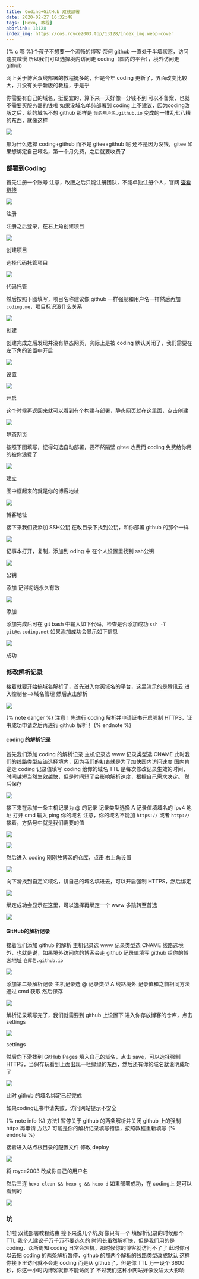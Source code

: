 ```yaml
---
title: Coding+GitHub 双线部署
date: 2020-02-27 16:32:48
tags: [Hexo, 教程]
abbrlink: 13128
index_img: https://cos.royce2003.top/13128/index_img.webp-cover
---
```


{% c 哪 %}个孩子不想要一个流畅的博客
奈何 github 一直处于半墙状态，访问速度贼慢
所以我们可以选择境内访问走 coding（国内的平台），境外访问走 github
<!--more-->
网上关于博客双线部署的教程挺多的，但是今年 coding 更新了，界面改变比较大，并没有关于新版的教程，于是乎


你需要有自己的域名，挺便宜的，算下来一天好像一分钱不到
可以不备案，也就不需要买服务器的钱啦
如果没域名单纯部署到 coding 上不建议，因为coding改版之后，给的域名不想 github 那样是
`你的用户名.github.io`
变成的一堆乱七八糟的东西，就像这样

![](https://cos.royce2003.top/13128/01.webp-default)

那为什么选择 coding+github 而不是 gitee+github 呢
还不是因为没钱，gitee 如果想绑定自己域名，第一个月免费，之后就要收费了

### 部署到Coding

首先注册一个账号
注意，改版之后只能注册团队，不能单独注册个人，官网 [查看链接](https://coding.net/)

![](https://cos.royce2003.top/13128/02.webp-default)

注册

注册之后登录，在右上角创建项目

![](https://cos.royce2003.top/13128/03.webp-default)

创建项目

选择代码托管项目

![](https://cos.royce2003.top/13128/04.webp-default)

代码托管

然后按照下图填写，项目名称建议像 github 一样强制和用户名一样然后再加 `coding.me`，项目标识没什么关系

![](https://cos.royce2003.top/13128/05.webp-default)

创建

创建完成之后发现并没有静态网页，实际上是被 coding 默认关闭了，我们需要在左下角的设置中开启

![](https://cos.royce2003.top/13128/06.webp-default)

设置

![](https://cos.royce2003.top/13128/07.webp-default)

开启

这个时候再返回来就可以看到有个构建与部署，静态网页就在这里面，点击创建

![](https://cos.royce2003.top/13128/08.webp-default)

静态网页

按照下图填写，记得勾选自动部署，要不然隔壁 gitee 收费而 coding 免费给你用的被你浪费了

![](https://cos.royce2003.top/13128/09.webp-default)

建立

图中框起来的就是你的博客地址

![](https://cos.royce2003.top/13128/10.webp-default)

博客地址

接下来我们要添加 SSH公钥
在改目录下找到公钥，和你部署 github 的那个一样

![](https://cos.royce2003.top/13128/11.webp-default)

记事本打开，复制，添加到 oding 中
在个人设置里找到 ssh公钥

![](https://cos.royce2003.top/13128/12.webp-default)

公钥

添加
记得勾选永久有效

![](https://cos.royce2003.top/13128/13.webp-default)

添加

添加完成后可在 git bash 中输入如下代码，检查是否添加成功
`ssh -T git@e.coding.net`
如果添加成功会显示如下信息

![](https://cos.royce2003.top/13128/14.webp-default)

成功

### 修改解析记录

接着就要开始搞域名解析了，首先进入你买域名的平台，这里演示的是腾讯云
进入控制台-->域名管理
然后点击解析

![](https://cos.royce2003.top/13128/15.webp-default)

{% note danger %}
注意！先进行 coding 解析并申请证书开启强制 HTTPS，证书成功申请之后再进行 github 解析！
{% endnote %}

#### coding 的解析记录

首先我们添加 coding 的解析记录
主机记录选 www
记录类型选 CNAME
此时我们的线路类型应该选择境内，因为我们的初衷就是为了加快国内访问速度
国内肯定走 coding
记录值填写 coding 给你的域名
TTL 是每次修改记录生效的时间，时间越短当然生效越快，但是时间短了会影响解析速度，根据自己需求决定。
然后保存

![](https://cos.royce2003.top/13128/16.webp-default)

接下来在添加一条主机记录为 @ 的记录
记录类型选择 A
记录值填域名的 ipv4 地址
打开 cmd
输入
ping 你的域名
注意，你的域名不能加 `https://` 或者 `http://`
接着，方括号中就是我们需要的值

![](https://cos.royce2003.top/13128/17.webp-default)

![](https://cos.royce2003.top/13128/18.webp-default)

然后进入 coding 刚刚放博客的仓库，点击
右上角设置

![](https://cos.royce2003.top/13128/19.webp-default)

向下滑找到自定义域名，讲自己的域名填进去，可以开启强制 HTTPS，然后绑定

![](https://cos.royce2003.top/13128/20.webp-default)

绑定成功会显示在这里，可以选择再绑定一个 www 多跳转至首选

![](https://cos.royce2003.top/13128/21.webp-default)

#### GitHub的解析记录

接着我们添加 github 的解析
主机记录选 www
记录类型选 CNAME
线路选境外，也就是说，如果境外访问你的博客会走 github
记录值填写 github 给你的博客地址
`仓库名.github.io`

![](https://cos.royce2003.top/13128/22.webp-default)

添加第二条解析记录
主机记录选 @
记录类型 A
线路境外
记录值和之前相同方法通过 cmd 获取
然后保存

![](https://cos.royce2003.top/13128/23.webp-default)

解析记录填写完了，我们就需要到 github 上设置下
进入你存放博客的仓库，点击 settings

![](https://cos.royce2003.top/13128/24.webp-default)

settings

然后向下滑找到 GitHub Pages
填入自己的域名，点击 save，可以选择强制 HTTPS，当保存玩看到上面出现一栏绿绿的东西，然后还有你的域名就说明成功了

![](https://cos.royce2003.top/13128/25.webp-default)

此时 github 的域名绑定已经完成

如果coding证书申请失败，访问网站提示不安全

{% note info %}
方法1 暂停关于 github 的两条解析并关闭 github 上的强制 https 再申请
方法2 可能是你的解析记录填写错误，按照教程重新填写
{% endnote %}

接着进入站点根目录的配置文件
修改 deploy

![](https://cos.royce2003.top/13128/26.webp-default)

将 royce2003 改成你自己的用户名

然后三连
`hexo clean && hexo g && hexo d`
如果部署成功，在 coding上 是可以看到的

![](https://cos.royce2003.top/13128/27.webp-default)

### 坑

好啦
双线部署教程结束
接下来说几个坑,好像只有一个
填解析记录的时候那个 TTL 我个人建议千万千万不要选久的
时间长虽然解析快，但是我们用的是 coding，众所周知
coding 日常会宕机，那时候你的博客就访问不了了
此时你可以去把 coding 的两条解析暂停，github 的那两个解析的线路类型改成默认
这样你接下里访问就不会走 coding 而是从 github了，但是你 TTL 万一设个 3600 秒，你这一小时内博客就都不能访问了
不过我们这种小网站好像没啥太大影响